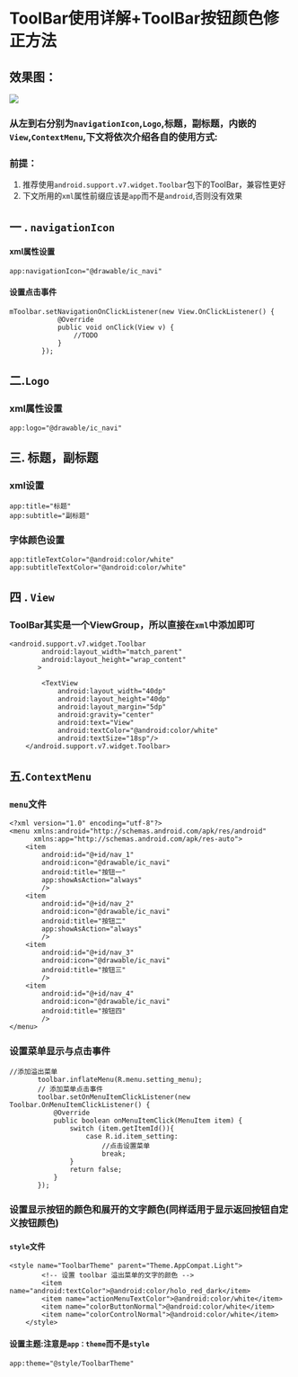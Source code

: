 # ToolBar使用详解+ToolBar按钮颜色修正方法
## 效果图：
![](http://123.206.20.217/brioalcode/up//72173d2d215ce34821134f795f8de4ae364.png)

### 从左到右分别为`navigationIcon`,`Logo`,标题，副标题，内嵌的`View`,`ContextMenu`,下文将依次介绍各自的使用方式:
### 前提：
 1. 推荐使用`android.support.v7.widget.Toolbar`包下的ToolBar，兼容性更好
 2. 下文所用的`xml`属性前缀应该是`app`而不是`android`,否则没有效果

## 一 .  `navigationIcon`
#### xml属性设置
 ```
app:navigationIcon="@drawable/ic_navi"
 ```
#### 设置点击事件
 ```
 mToolbar.setNavigationOnClickListener(new View.OnClickListener() {
             @Override
             public void onClick(View v) {
                 //TODO
             }
         });
 ```

## 二.`Logo`
### xml属性设置
 ```
app:logo="@drawable/ic_navi"
 ```

## 三. 标题，副标题
### xml设置
 ```
 app:title="标题"
 app:subtitle="副标题"
 ```
### 字体颜色设置
 ```
app:titleTextColor="@android:color/white"
app:subtitleTextColor="@android:color/white"
 ```

## 四 . `View`
### ToolBar其实是一个ViewGroup，所以直接在`xml`中添加即可
 ```
 <android.support.v7.widget.Toolbar
         android:layout_width="match_parent"
         android:layout_height="wrap_content"
        >

         <TextView
             android:layout_width="40dp"
             android:layout_height="40dp"
             android:layout_margin="5dp"
             android:gravity="center"
             android:text="View"
             android:textColor="@android:color/white"
             android:textSize="18sp"/>
     </android.support.v7.widget.Toolbar>
 ```

## 五.`ContextMenu`
### `menu`文件
 ```
 <?xml version="1.0" encoding="utf-8"?>
 <menu xmlns:android="http://schemas.android.com/apk/res/android"
       xmlns:app="http://schemas.android.com/apk/res-auto">
     <item
         android:id="@+id/nav_1"
         android:icon="@drawable/ic_navi"
         android:title="按钮一"
         app:showAsAction="always"
         />
     <item
         android:id="@+id/nav_2"
         android:icon="@drawable/ic_navi"
         android:title="按钮二"
         app:showAsAction="always"
         />
     <item
         android:id="@+id/nav_3"
         android:icon="@drawable/ic_navi"
         android:title="按钮三"
         />
     <item
         android:id="@+id/nav_4"
         android:icon="@drawable/ic_navi"
         android:title="按钮四"
         />
 </menu>
 ```
### 设置菜单显示与点击事件
 ```
 //添加溢出菜单
        toolbar.inflateMenu(R.menu.setting_menu);
        // 添加菜单点击事件
        toolbar.setOnMenuItemClickListener(new Toolbar.OnMenuItemClickListener() {
            @Override
            public boolean onMenuItemClick(MenuItem item) {
                switch (item.getItemId()){
                    case R.id.item_setting:
                        //点击设置菜单
                        break;
                }
                return false;
            }
        });
 ```

### 设置显示按钮的颜色和展开的文字颜色(同样适用于显示返回按钮自定义按钮颜色)
#### `style`文件
```
<style name="ToolbarTheme" parent="Theme.AppCompat.Light">
        <!-- 设置 toolbar 溢出菜单的文字的颜色 -->
        <item name="android:textColor">@android:color/holo_red_dark</item>
        <item name="actionMenuTextColor">@android:color/white</item>
        <item name="colorButtonNormal">@android:color/white</item>
        <item name="colorControlNormal">@android:color/white</item>
    </style>
```
#### 设置主题:注意是`app：theme`而不是`style`
```
app:theme="@style/ToolbarTheme"
```
